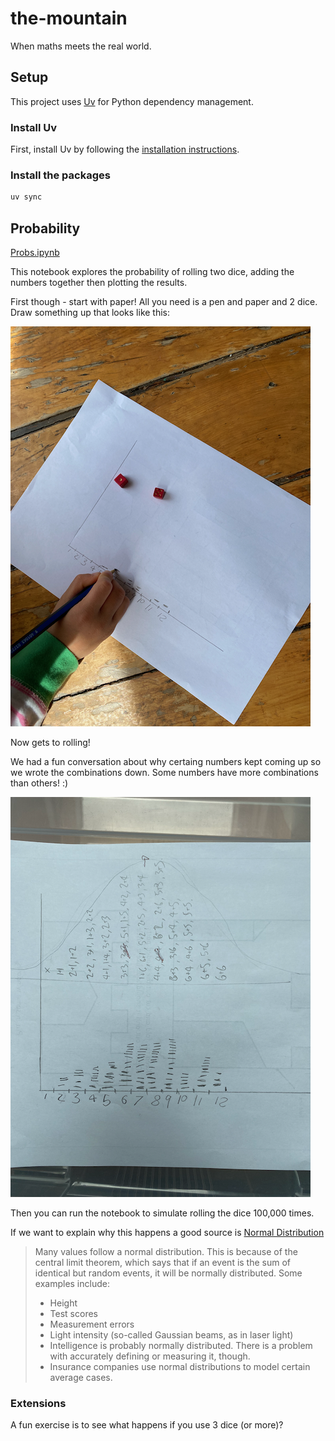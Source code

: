 # the-mountain

When maths meets the real world.

## Setup

This project uses [Uv](https://rye-up.com/) for Python dependency management.

### Install Uv

First, install Uv by following the [installation instructions](https://docs.astral.sh/uv/getting-started/installation/).

### Install the packages

```bash
uv sync
```

## Probability

[Probs.ipynb](src/the_mountain/probs.ipynb)

This notebook explores the probability of rolling two dice, adding the numbers together then plotting the results. 

First though - start with paper! All you need is a pen and paper and 2 dice. Draw something up that looks like this:

![Dice](resources/img/how-to-start.png)

Now gets to rolling! 

We had a fun conversation about why certaing numbers kept coming up so we wrote the combinations down. Some numbers have more combinations than others! :) 

![Combinations](resources/img/part2.png)

Then you can run the notebook to simulate rolling the dice 100,000 times. 

If we want to explain why this happens a good source is [Normal Distribution](https://kids.kiddle.co/Normal_distribution)

> Many values follow a normal distribution. This is because of the central limit theorem, which says that if an event is the sum of identical but random events, it will be normally distributed. Some examples include:
> - Height
> - Test scores
> - Measurement errors
> - Light intensity (so-called Gaussian beams, as in laser light)
> - Intelligence is probably normally distributed. There is a problem with accurately defining or measuring it, though.
> - Insurance companies use normal distributions to model certain average cases.

### Extensions

A fun exercise is to see what happens if you use 3 dice (or more)?